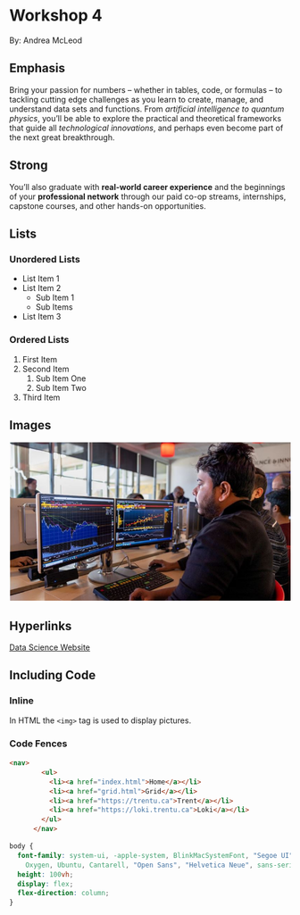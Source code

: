 # Workshop 4

By: Andrea McLeod

## Emphasis

Bring your passion for numbers – whether in tables, code, or formulas – to tackling cutting edge challenges as you learn to create, manage, and understand data sets and functions. From _artificial intelligence to quantum physics_, you’ll be able to explore the practical and theoretical frameworks that guide all _technological innovations_, and perhaps even become part of the next great breakthrough.

## Strong

You’ll also graduate with **real-world career experience** and the beginnings of your **professional network** through our paid co-op streams, internships, capstone courses, and other hands-on opportunities.

## Lists

### Unordered Lists

- List Item 1
- List Item 2
  - Sub Item 1
  - Sub Items
- List Item 3

### Ordered Lists

1. First Item
2. Second Item
    1. Sub Item One
    2. Sub Item Two
3. Third Item

## Images

![Photo student in front of computer screen](./img/Data_Science-Image.JPG)

## Hyperlinks

[Data Science Website](https://www.trentu.ca/futurestudents/areas-of-study/computer-data-science-mathematics)

## Including Code

### Inline

In HTML the `<img>` tag is used to display pictures.

### Code Fences

```html
<nav>
        <ul>
          <li><a href="index.html">Home</a></li>
          <li><a href="grid.html">Grid</a></li>
          <li><a href="https://trentu.ca">Trent</a></li>
          <li><a href="https://loki.trentu.ca">Loki</a></li>
        </ul>
      </nav>
```

```css
body {
  font-family: system-ui, -apple-system, BlinkMacSystemFont, "Segoe UI", Roboto,
    Oxygen, Ubuntu, Cantarell, "Open Sans", "Helvetica Neue", sans-serif;
  height: 100vh;
  display: flex;
  flex-direction: column;
}
```
